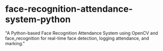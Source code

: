 # face-recognition-attendance-system-python
"A Python-based Face Recognition Attendance System using OpenCV and face_recognition for real-time face detection, logging attendance, and marking."
